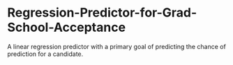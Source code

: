 # Regression-Predictor-for-Grad-School-Acceptance
A linear regression predictor with a primary goal of predicting the chance of prediction for a candidate. 
